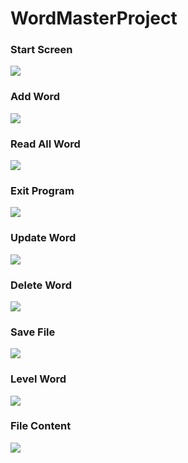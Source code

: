 # WordMasterProject

### Start Screen
<img src = "https://github.com/seongyoo/WordMasterProject/blob/master/screenshots/%E1%84%89%E1%85%B3%E1%84%8F%E1%85%B3%E1%84%85%E1%85%B5%E1%86%AB%E1%84%89%E1%85%A3%E1%86%BA%202022-09-03%20%E1%84%8B%E1%85%A9%E1%84%92%E1%85%AE%202.31.23.png?raw=true">

### Add Word
<img src = "https://github.com/seongyoo/WordMasterProject/blob/master/screenshots/%E1%84%89%E1%85%B3%E1%84%8F%E1%85%B3%E1%84%85%E1%85%B5%E1%86%AB%E1%84%89%E1%85%A3%E1%86%BA%202022-09-03%20%E1%84%8B%E1%85%A9%E1%84%92%E1%85%AE%208.24.59.png?raw=true">

### Read All Word
<img src = "https://github.com/seongyoo/WordMasterProject/blob/master/screenshots/%E1%84%89%E1%85%B3%E1%84%8F%E1%85%B3%E1%84%85%E1%85%B5%E1%86%AB%E1%84%89%E1%85%A3%E1%86%BA%202022-09-03%20%E1%84%8B%E1%85%A9%E1%84%92%E1%85%AE%208.25.53.png?raw=true">

### Exit Program
<img src = "https://github.com/seongyoo/WordMasterProject/blob/master/screenshots/%E1%84%89%E1%85%B3%E1%84%8F%E1%85%B3%E1%84%85%E1%85%B5%E1%86%AB%E1%84%89%E1%85%A3%E1%86%BA%202022-09-03%20%E1%84%8B%E1%85%A9%E1%84%92%E1%85%AE%208.26.04.png?raw=true">

### Update Word
<img src = "https://github.com/seongyoo/WordMasterProject/blob/master/screenshots/%E1%84%89%E1%85%B3%E1%84%8F%E1%85%B3%E1%84%85%E1%85%B5%E1%86%AB%E1%84%89%E1%85%A3%E1%86%BA%202022-09-13%20%E1%84%8B%E1%85%A9%E1%84%8C%E1%85%A5%E1%86%AB%2010.55.09.png?raw=true">

### Delete Word
<img src = "https://github.com/seongyoo/WordMasterProject/blob/master/screenshots/%E1%84%89%E1%85%B3%E1%84%8F%E1%85%B3%E1%84%85%E1%85%B5%E1%86%AB%E1%84%89%E1%85%A3%E1%86%BA%202022-09-13%20%E1%84%8B%E1%85%A9%E1%84%8C%E1%85%A5%E1%86%AB%2010.55.46.png?raw=true">

### Save File
<img src = "https://github.com/seongyoo/WordMasterProject/blob/master/screenshots/%E1%84%89%E1%85%B3%E1%84%8F%E1%85%B3%E1%84%85%E1%85%B5%E1%86%AB%E1%84%89%E1%85%A3%E1%86%BA%202022-09-13%20%E1%84%8B%E1%85%A9%E1%84%8C%E1%85%A5%E1%86%AB%2010.56.38.png?raw=true">

### Level Word
<img src = "https://github.com/seongyoo/WordMasterProject/blob/master/screenshots/%E1%84%89%E1%85%B3%E1%84%8F%E1%85%B3%E1%84%85%E1%85%B5%E1%86%AB%E1%84%89%E1%85%A3%E1%86%BA%202022-09-13%20%E1%84%8B%E1%85%A9%E1%84%8C%E1%85%A5%E1%86%AB%2010.58.31.png?raw=true">

### File Content
<img src = "https://raw.githubusercontent.com/seongyoo/WordMasterProject/b6dfe6f556a1f2fa607a84b5f4836030cd24f96e/screenshots/%E1%84%89%E1%85%B3%E1%84%8F%E1%85%B3%E1%84%85%E1%85%B5%E1%86%AB%E1%84%89%E1%85%A3%E1%86%BA%202022-09-13%20%E1%84%8B%E1%85%A9%E1%84%92%E1%85%AE%206.55.55.png">
